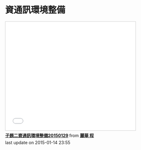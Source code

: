 # 資通訊環境整備

<iframe src="//www.slideshare.net/slideshow/embed_code/44139425" width="425" height="355" frameborder="0" marginwidth="0" marginheight="0" scrolling="no" style="border:1px solid #CCC; border-width:1px; margin-bottom:5px; max-width: 100%;" allowfullscreen> </iframe> <div style="margin-bottom:5px"> <strong> <a href="//www.slideshare.net/ssusera05b0b/20150129-44139425" title="子題二資通訊環境整備20150129" target="_blank">子題二資通訊環境整備20150129</a> </strong> from <strong><a href="//www.slideshare.net/ssusera05b0b" target="_blank">麗華 程</a></strong> </div>
last update on 2015-01-14 23:55
